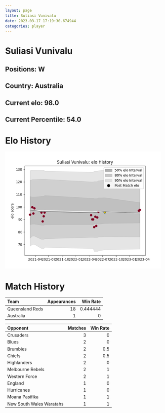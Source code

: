 ```yaml
---  
layout: page  
title: Suliasi Vunivalu  
date: 2023-03-17 17:19:30.674944  
categories: player  
---
```

# Suliasi Vunivalu

## Positions: W

## Country: Australia

## Current elo: 98.0

## Current Percentile: 54.0

# Elo History


![elo history](history_SuliasiVunivalu.png)
# Match History


| Team            |   Appearances |   Win Rate |
|:----------------|--------------:|-----------:|
| Queensland Reds |            18 |   0.444444 |
| Australia       |             1 |   0        |

| Opponent                 |   Matches |   Win Rate |
|:-------------------------|----------:|-----------:|
| Crusaders                |         3 |        0   |
| Blues                    |         2 |        0   |
| Brumbies                 |         2 |        0.5 |
| Chiefs                   |         2 |        0.5 |
| Highlanders              |         2 |        0   |
| Melbourne Rebels         |         2 |        1   |
| Western Force            |         2 |        1   |
| England                  |         1 |        0   |
| Hurricanes               |         1 |        0   |
| Moana Pasifika           |         1 |        1   |
| New South Wales Waratahs |         1 |        1   |